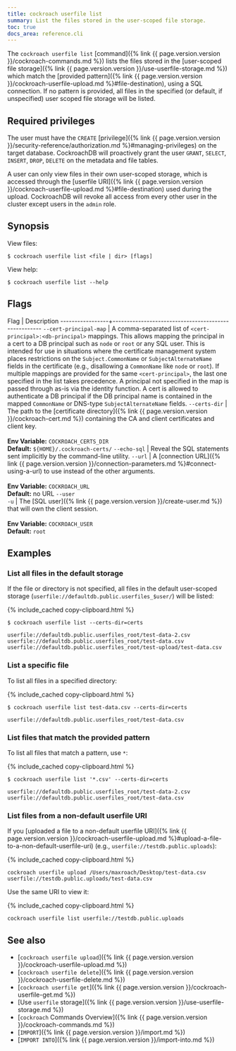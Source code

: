 ```yaml
---
title: cockroach userfile list
summary: List the files stored in the user-scoped file storage.
toc: true
docs_area: reference.cli
---
```


 The `cockroach userfile list` [command]({% link {{ page.version.version }}/cockroach-commands.md %}) lists the files stored in the [user-scoped file storage]({% link {{ page.version.version }}/use-userfile-storage.md %}) which match the [provided pattern]({% link {{ page.version.version }}/cockroach-userfile-upload.md %}#file-destination), using a SQL connection. If no pattern is provided, all files in the specified (or default, if unspecified) user scoped file storage will be listed.

## Required privileges

The user must have the `CREATE` [privilege]({% link {{ page.version.version }}/security-reference/authorization.md %}#managing-privileges) on the target database. CockroachDB will proactively grant the user `GRANT`, `SELECT`, `INSERT`, `DROP`, `DELETE` on the metadata and file tables.

A user can only view files in their own user-scoped storage, which is accessed through the [userfile URI]({% link {{ page.version.version }}/cockroach-userfile-upload.md %}#file-destination) used during the upload. CockroachDB will revoke all access from every other user in the cluster except users in the `admin` role.

## Synopsis

View files:

~~~ shell
$ cockroach userfile list <file | dir> [flags]
~~~

View help:

~~~ shell
$ cockroach userfile list --help
~~~

## Flags

 Flag            | Description
-----------------+-----------------------------------------------------
`--cert-principal-map` | A comma-separated list of `<cert-principal>:<db-principal>` mappings. This allows mapping the principal in a cert to a DB principal such as `node` or `root` or any SQL user. This is intended for use in situations where the certificate management system places restrictions on the `Subject.CommonName` or `SubjectAlternateName` fields in the certificate (e.g., disallowing a `CommonName` like `node` or `root`). If multiple mappings are provided for the same `<cert-principal>`, the last one specified in the list takes precedence. A principal not specified in the map is passed through as-is via the identity function. A cert is allowed to authenticate a DB principal if the DB principal name is contained in the mapped `CommonName` or DNS-type `SubjectAlternateName` fields.
`--certs-dir`    | The path to the [certificate directory]({% link {{ page.version.version }}/cockroach-cert.md %}) containing the CA and client certificates and client key.<br><br>**Env Variable:** `COCKROACH_CERTS_DIR`<br>**Default:** `${HOME}/.cockroach-certs/`
`--echo-sql`     | Reveal the SQL statements sent implicitly by the command-line utility.
`--url`          | A [connection URL]({% link {{ page.version.version }}/connection-parameters.md %}#connect-using-a-url) to use instead of the other arguments.<br><br>**Env Variable:** `COCKROACH_URL`<br>**Default:** no URL
`--user`<br>`-u` | The [SQL user]({% link {{ page.version.version }}/create-user.md %}) that will own the client session.<br><br>**Env Variable:** `COCKROACH_USER`<br>**Default:** `root`

## Examples

### List all files in the default storage

If the file or directory is not specified, all files in the default user-scoped storage (`userfile://defaultdb.public.userfiles_$user/`) will be listed:

{% include_cached copy-clipboard.html %}
~~~ shell
$ cockroach userfile list --certs-dir=certs
~~~

~~~
userfile://defaultdb.public.userfiles_root/test-data-2.csv
userfile://defaultdb.public.userfiles_root/test-data.csv
userfile://defaultdb.public.userfiles_root/test-upload/test-data.csv
~~~

### List a specific file

To list all files in a specified directory:

{% include_cached copy-clipboard.html %}
~~~ shell
$ cockroach userfile list test-data.csv --certs-dir=certs
~~~

~~~
userfile://defaultdb.public.userfiles_root/test-data.csv
~~~

### List files that match the provided pattern

To list all files that match a pattern, use `*`:

{% include_cached copy-clipboard.html %}
~~~ shell
$ cockroach userfile list '*.csv' --certs-dir=certs
~~~

~~~
userfile://defaultdb.public.userfiles_root/test-data-2.csv
userfile://defaultdb.public.userfiles_root/test-data.csv
~~~

### List files from a non-default userfile URI

If you [uploaded a file to a non-default userfile URI]({% link {{ page.version.version }}/cockroach-userfile-upload.md %}#upload-a-file-to-a-non-default-userfile-uri) (e.g., `userfile://testdb.public.uploads`):

{% include_cached copy-clipboard.html %}
~~~ shell
cockroach userfile upload /Users/maxroach/Desktop/test-data.csv userfile://testdb.public.uploads/test-data.csv
~~~

Use the same URI to view it:

{% include_cached copy-clipboard.html %}
~~~ shell
cockroach userfile list userfile://testdb.public.uploads
~~~

## See also

- [`cockroach userfile upload`]({% link {{ page.version.version }}/cockroach-userfile-upload.md %})
- [`cockroach userfile delete`]({% link {{ page.version.version }}/cockroach-userfile-delete.md %})
- [`cockroach userfile get`]({% link {{ page.version.version }}/cockroach-userfile-get.md %})
- [Use `userfile` storage]({% link {{ page.version.version }}/use-userfile-storage.md %})
- [`cockroach` Commands Overview]({% link {{ page.version.version }}/cockroach-commands.md %})
- [`IMPORT`]({% link {{ page.version.version }}/import.md %})
- [`IMPORT INTO`]({% link {{ page.version.version }}/import-into.md %})
